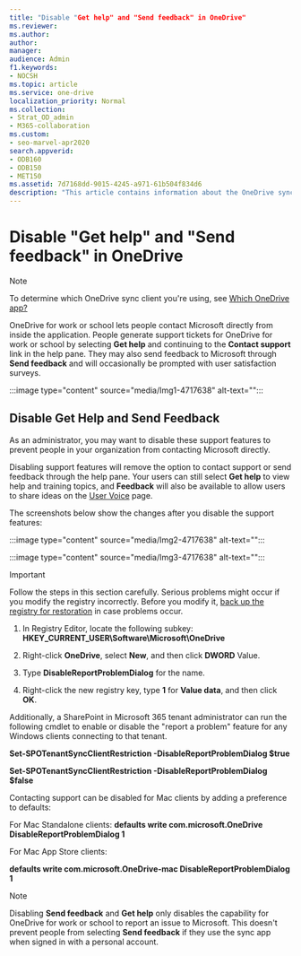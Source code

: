 ```yaml
---
title: "Disable "Get help" and "Send feedback" in OneDrive"
ms.reviewer: 
ms.author: 
author: 
manager: 
audience: Admin
f1.keywords:
- NOCSH
ms.topic: article
ms.service: one-drive
localization_priority: Normal
ms.collection: 
- Strat_OD_admin
- M365-collaboration
ms.custom:
- seo-marvel-apr2020
search.appverid:
- ODB160
- ODB150
- MET150
ms.assetid: 7d7168dd-9015-4245-a971-61b504f834d6
description: "This article contains information about the OneDrive sync app (onedrive.exe) when used for OneDrive for work or school in Microsoft 365 Business or Microsoft 365 Apps for business (when people sign in with a work or school account)."
---
```


# Disable "Get help" and "Send feedback" in OneDrive

> [!NOTE]
> To determine which OneDrive sync client you're using, see  [Which OneDrive app?](https://support.microsoft.com/en-us/office/which-onedrive-app-19246eae-8a51-490a-8d97-a645c151f2ba)

OneDrive for work or school lets people contact Microsoft directly from inside the application. People generate support tickets for OneDrive for work or school by selecting **Get help** and continuing to the **Contact support** link in the help pane. They may also send feedback to Microsoft through **Send feedback** and will occasionally be prompted with user satisfaction surveys.

:::image type="content" source="media/Img1-4717638" alt-text="":::

## Disable Get Help and Send Feedback
As an administrator, you may want to disable these support features to prevent people in your organization from contacting Microsoft directly.

Disabling support features will remove the option to contact support or send feedback through the help pane. Your users can still select **Get help** to view help and training topics, and **Feedback** will also be available to allow users to share ideas on the [User Voice](https://onedrive.uservoice.com/) page.

The screenshots below show the changes after you disable the support features: 

:::image type="content" source="media/Img2-4717638" alt-text="":::

:::image type="content" source="media/Img3-4717638" alt-text="":::

> [!IMPORTANT]
> Follow the steps in this section carefully. Serious problems might occur if you modify the registry incorrectly. Before you modify it, [back up the registry for restoration](https://support.microsoft.com/help/322756/how-to-back-up-and-restore-the-registry-in-windows) in case problems occur.

1. In Registry Editor, locate the following subkey: **HKEY_CURRENT_USER\Software\Microsoft\OneDrive**

2. Right-click **OneDrive**, select **New**, and then click **DWORD** Value.

3. Type **DisableReportProblemDialog** for the name.

4. Right-click the new registry key, type **1** for **Value data**, and then click **OK**.

Additionally, a SharePoint in Microsoft 365 tenant administrator can run the following cmdlet to enable or disable the "report a problem" feature for any Windows clients connecting to that tenant.

**Set-SPOTenantSyncClientRestriction -DisableReportProblemDialog $true**

**Set-SPOTenantSyncClientRestriction -DisableReportProblemDialog $false**

Contacting support can be disabled for Mac clients by adding a preference to defaults:

For Mac Standalone clients:
**defaults write com.microsoft.OneDrive DisableReportProblemDialog 1**

For Mac App Store clients:

**defaults write com.microsoft.OneDrive-mac DisableReportProblemDialog 1**

> [!NOTE]
> Disabling **Send feedback** and **Get help** only disables the capability for OneDrive for work or school to report an issue to Microsoft. This doesn't prevent people from selecting **Send feedback** if they use the sync app when signed in with a personal account.

